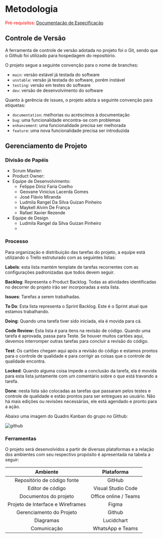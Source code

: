 
# Metodologia

<span style="color:red">Pré-requisitos: <a href="2-Especificação do Projeto.md"> Documentação de Especificação</a></span>

## Controle de Versão

A ferramenta de controle de versão adotada no projeto foi o Git, sendo que o Github
foi utilizado para hospedagem do repositório.

O projeto segue a seguinte convenção para o nome de branches:

- `main`: versão estável já testada do software
- `unstable`: versão já testada do software, porém instável
- `testing`: versão em testes do software
- `dev`: versão de desenvolvimento do software

Quanto à gerência de issues, o projeto adota a seguinte convenção para
etiquetas:

- `documentation`: melhorias ou acréscimos à documentação
- `bug`: uma funcionalidade encontra-se com problemas
- `enhancement`: uma funcionalidade precisa ser melhorada
- `feature`: uma nova funcionalidade precisa ser introduzida



## Gerenciamento de Projeto

### Divisão de Papéis

* Scrum Master: 
* Product Owner: 
* Equipe de Desenvolvimento:
  * Felippe Diniz Faria Coelho
  * Geovane Vinicius Lacerda Gomes
  * José Flávio Miranda
  * Ludmila Rangel Da Silva Guizan Pinheiro
  * Maykell Alvim De França
  * Rafael Xavier Rezende
* Equipe de Design
  * Ludmila Rangel da Silva Guizan Pinheiro
  * 



### Processo

Para organização e distribuição das tarefas do projeto, a equipe está utilizando o Trello estruturado com as seguintes listas: 

**Labels**: esta lista mantém template de tarefas recorrentes com as configurações padronizadas que todos devem seguir. 

**Backlog**:  Representa o Product Backlog. Todas as atividades identificadas no decorrer do projeto irão ser incorporadas a esta lista.

**Issues**: Tarefas a serem trabalhadas.

**To Do**: Esta lista representa o Sprint Backlog. Este é o Sprint atual que estamos trabalhando. 

**Doing**: Quando uma tarefa tiver sido iniciada, ela é movida para cá. 

**Code Review:** Esta lista é para itens na revisão de código. Quando uma tarefa é aprovada, passa para Teste. Se houver muitos cartões aqui, devemos interromper outras tarefas para concluir a revisão do código.

**Test**: Os cartões chegam aqui após a revisão do código e estamos prontos para o controle de qualidade e para corrigir as coisas que o controle de qualidade encontra.

**Locked**: Quando alguma coisa impede a conclusão da tarefa, ela é movida para esta lista juntamente com um comentário sobre o que está travando a tarefa. 

**Done**: nesta lista são colocadas as tarefas que passaram pelos testes e controle de qualidade e estão prontos para ser entregues ao usuário. Não há mais edições ou revisões necessárias, ele está agendado e pronto para a ação. 

Abaixo uma imagem do Quadro Kanban do grupo no Github:

![github](https://user-images.githubusercontent.com/82007501/133941675-ead1917c-a39e-495b-904d-e0a25cf09ea7.PNG)


### Ferramentas

O projeto será desenvolvidos a partir de diversas plataformas e a relação dos ambientes com seu respectivo propósito é apresentada na tabela a seguir: 

|           **Ambiente**            |    **Plataforma**     |
| :-------------------------------: | :-------------------: |
|    Repositório de código fonte    |        GitHub         |
|         Editor de código          |  Visual Studio Code   |
|       Documentos do projeto       | Office online / Teams |
| Projeto de Interface e Wireframes |         Figma         |
|     Gerenciamento do Projeto      |        Github         |
|             Diagramas             |      Lucidchart       |
|            Comunicação            |   WhatsApp e Teams    |

